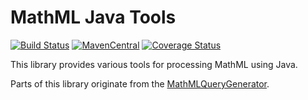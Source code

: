 MathML Java Tools
======================

[![Build Status](https://travis-ci.org/physikerwelt/MathMLTools.svg?branch=master)](https://travis-ci.org/physikerwelt/MathMLTools)
[![MavenCentral](https://maven-badges.herokuapp.com/maven-central/com.formulasearchengine/mathmltools/badge.svg)](https://maven-badges.herokuapp.com/maven-central/com.formulasearchengine/mathmltools/)
[![Coverage Status](https://coveralls.io/repos/github/physikerwelt/MathMLTools/badge.svg?branch=master)](https://coveralls.io/github/physikerwelt/MathMLTools?branch=master)


This library provides various tools for processing MathML using Java.

Parts of this library originate from the [MathMLQueryGenerator](https://github.com/physikerwelt/MathMLQueryGenerator).

